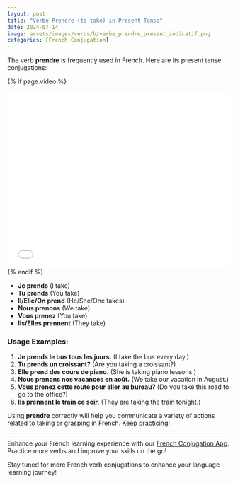 ```yaml
---
layout: post
title: "Verbe Prendre (to take) in Present Tense"
date: 2024-07-14
image: assets/images/verbs/b/verbe_prendre_present_indicatif.png
categories: [French Conjugation]
---
```


The verb **prendre** is frequently used in French. Here are its present tense conjugations:

<!-- Video Embed Section -->
{% if page.video %}
<div class="video-embed">
  <iframe width="100%" height="400" src="{{ page.video | escape }}" frameborder="0" allowfullscreen></iframe>
</div>
{% endif %}

- **Je prends** (I take)
- **Tu prends** (You take)
- **Il/Elle/On prend** (He/She/One takes)
- **Nous prenons** (We take)
- **Vous prenez** (You take)
- **Ils/Elles prennent** (They take)

### Usage Examples:

1. **Je prends le bus tous les jours.** (I take the bus every day.)
2. **Tu prends un croissant?** (Are you taking a croissant?)
3. **Elle prend des cours de piano.** (She is taking piano lessons.)
4. **Nous prenons nos vacances en août.** (We take our vacation in August.)
5. **Vous prenez cette route pour aller au bureau?** (Do you take this road to go to the office?)
6. **Ils prennent le train ce soir.** (They are taking the train tonight.)

Using **prendre** correctly will help you communicate a variety of actions related to taking or grasping in French. Keep practicing!

---

Enhance your French learning experience with our [French Conjugation App](http://example.com). Practice more verbs and improve your skills on the go!

Stay tuned for more French verb conjugations to enhance your language learning journey!